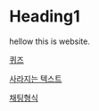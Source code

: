 # Heading1

hellow this is website.

[퀴즈](https://mminimin112313.github.io/static-html-tool/quiz.html)

[사라지는 텍스트](https://mminimin112313.github.io/static-html-tool/vanishing_text.html)

[채팅형식](https://mminimin112313.github.io/static-html-tool/write_text.html)
